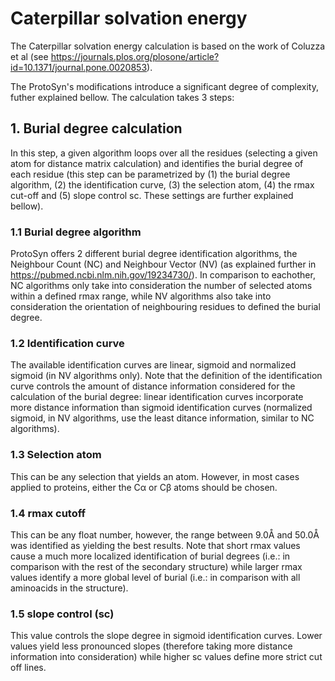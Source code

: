 # Caterpillar solvation energy

The Caterpillar solvation energy calculation is based on the work of Coluzza
et al (see https://journals.plos.org/plosone/article?id=10.1371/journal.pone.0020853).

The ProtoSyn's modifications introduce a significant degree of complexity, 
futher explained bellow. The calculation takes 3 steps:


## 1. Burial degree calculation

In this step, a given algorithm loops over all the residues (selecting a given
atom for distance matrix calculation) and identifies the burial degree of each
residue (this step can be parametrized by (1) the burial degree algorithm, (2)
the identification curve, (3) the selection atom, (4) the rmax cut-off and (5)
slope control sc. These settings are further explained bellow).

### 1.1 Burial degree algorithm
ProtoSyn offers 2 different burial degree identification algorithms, the
Neighbour Count (NC) and Neighbour Vector (NV) (as explained further in
https://pubmed.ncbi.nlm.nih.gov/19234730/). In comparison to eachother, NC
algorithms only take into consideration the number of selected atoms within a
defined rmax range, while NV algorithms also take into consideration the
orientation of neighbouring residues to defined the burial degree.

### 1.2 Identification curve
The available identification curves are linear, sigmoid and normalized sigmoid
(in NV algorithms only). Note that the definition of the identification curve
controls the amount of distance information considered for the calculation of
the burial degree: linear identification curves incorporate more distance
information than sigmoid identification curves (normalized sigmoid, in NV
algorithms, use the least ditance information, similar to NC algorithms).

### 1.3 Selection atom
This can be any selection that yields an atom. However, in most cases applied
to proteins, either the Cα or Cβ atoms should be chosen.

### 1.4 rmax cutoff
This can be any float number, however, the range between 9.0Å and 50.0Å was
identified as yielding the best results. Note that short rmax values cause a
much more localized identification of burial degrees (i.e.: in comparison with
the rest of the secondary structure) while larger rmax values identify a more
global level of burial (i.e.: in comparison with all aminoacids in the
structure).

### 1.5 slope control (sc)
This value controls the slope degree in sigmoid identification curves. Lower
values yield less pronounced slopes (therefore taking more distance
information into consideration) while higher sc values define more strict
cut off lines.